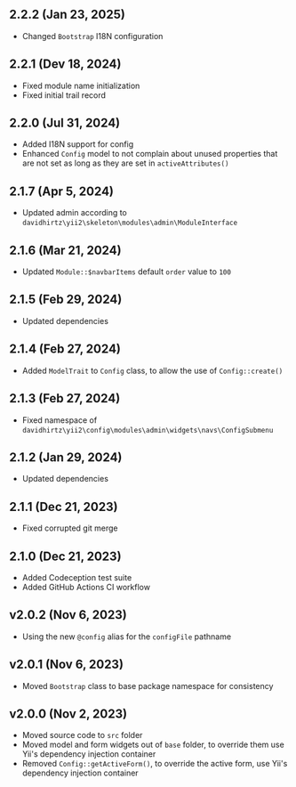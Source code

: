 ## 2.2.2 (Jan 23, 2025)

- Changed `Bootstrap` I18N configuration

## 2.2.1 (Dev 18, 2024)

- Fixed module name initialization
- Fixed initial trail record

## 2.2.0 (Jul 31, 2024)

- Added I18N support for config
- Enhanced `Config` model to not complain about unused properties that are not set as long as they are set
  in `activeAttributes()`

## 2.1.7 (Apr 5, 2024)

- Updated admin according to `davidhirtz\yii2\skeleton\modules\admin\ModuleInterface`

## 2.1.6 (Mar 21, 2024)

- Updated `Module::$navbarItems` default `order` value to `100`

## 2.1.5 (Feb 29, 2024)

- Updated dependencies

## 2.1.4 (Feb 27, 2024)

- Added `ModelTrait` to `Config` class, to allow the use of `Config::create()`

## 2.1.3 (Feb 27, 2024)

- Fixed namespace of `davidhirtz\yii2\config\modules\admin\widgets\navs\ConfigSubmenu`

## 2.1.2 (Jan 29, 2024)

- Updated dependencies

## 2.1.1 (Dec 21, 2023)

- Fixed corrupted git merge

## 2.1.0 (Dec 21, 2023)

- Added Codeception test suite
- Added GitHub Actions CI workflow

## v2.0.2 (Nov 6, 2023)

- Using the new `@config` alias for the `configFile` pathname

## v2.0.1 (Nov 6, 2023)

- Moved `Bootstrap` class to base package namespace for consistency

## v2.0.0 (Nov 2, 2023)

- Moved source code to `src` folder
- Moved model and form widgets out of `base` folder, to override them use Yii's dependency injection
  container
- Removed `Config::getActiveForm()`, to override the active form, use Yii's dependency injection
  container